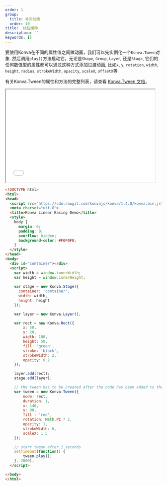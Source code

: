 ```yaml
---
order: 1
group:
  title: 补间动画
  order: 10
title:  线性缓动
description: ''
keywords: []
---
```

要使用Konva在不同的属性值之间做动画，我们可以先实例化一个`Konva.Tween`对象. 然后调用`play()`方法启动它。无论是`Shape`,
`Group`, `Layer`, 还是`Stage`, 它们的任何数值型的属性都可以通过这种方式添加过渡动画, 比如`x`, `y`, `rotation`,
`width`, `height`, `radius`, `strokeWidth`, `opacity`, `scaleX`, `offsetX`等

有关Konva.Tween的属性和方法的完整列表，请查看
[Konva.Tween 文档](https://konvajs.github.io/api/Konva.Tween.html)。

<iframe src="/downloads/code/tweens/Linear_Easing.html" style="width: 50vw;height:300px;"></iframe>

```html
<!DOCTYPE html>
<html>
<head>
  <script src="https://cdn.rawgit.com/konvajs/konva/1.4.0/konva.min.js"></script>
  <meta charset="utf-8">
  <title>Konva Linear Easing Demo</title>
  <style>
    body {
      margin: 0;
      padding: 0;
      overflow: hidden;
      background-color: #F0F0F0;
    }
  </style>
</head>
<body>
  <div id="container"></div>
  <script>
    var width = window.innerWidth;
    var height = window.innerHeight;
    
    var stage = new Konva.Stage({
      container: 'container',
      width: width,
      height: height
    });

    var layer = new Konva.Layer();

    var rect = new Konva.Rect({
        x: 50,
        y: 20,
        width: 100,
        height: 50,
        fill: 'green',
        stroke: 'black',
        strokeWidth: 2,
        opacity: 0.2
    });

    layer.add(rect);
    stage.add(layer);

    // the tween has to be created after the node has been added to the layer
    var tween = new Konva.Tween({
        node: rect,
        duration: 1,
        x: 140,
        y: 90,
        fill : 'red',
        rotation: Math.PI * 2,
        opacity: 1,
        strokeWidth: 6,
        scaleX: 1.5
    });

    // start tween after 2 seconds
    setTimeout(function() {
        tween.play();
    }, 2000);
  </script>

</body>
</html>
```
